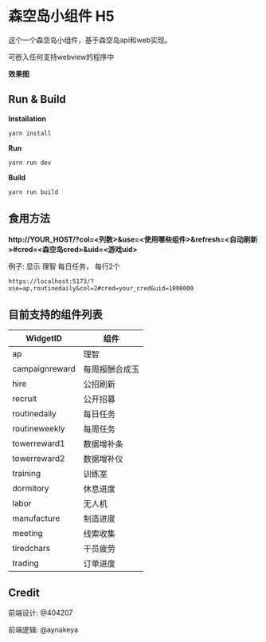 # 森空岛小组件 H5

这个一个森空岛小组件，基于森空岛api和web实现。

可嵌入任何支持webview的程序中


**效果图**

## Run & Build

**Installation**
```shell
yarn install
```

**Run**
```shell
yarn run dev
```

**Build**
```shell
yarn run build
```
## 食用方法


**http://YOUR_HOST/?col=<列数>&use=<使用哪些组件>&refresh=<自动刷新>#cred=<森空岛cred>&uid=<游戏uid>**


例子: 显示 理智 每日任务， 每行2个
```
https://localhost:5173/?use=ap,routinedaily&col=2#cred=your_cred&uid=1000000
```


## 目前支持的组件列表

| WidgetID       | 组件      |
|----------------|---------|
| ap             | 理智      |
| campaignreward | 每周报酬合成玉 |
| hire           | 公招刷新    |
| recruit        | 公开招募    |
| routinedaily   | 每日任务    |
| routineweekly  | 每周任务    |
| towerreward1   | 数据增补条   |
| towerreward2   | 数据增补仪   |
| training       | 训练室     |
| dormitory      | 休息进度    |
| labor          | 无人机     |
| manufacture    | 制造进度    |
| meeting        | 线索收集    |
| tiredchars     | 干员疲劳    |
| trading        | 订单进度    |



## Credit

前端设计: @404207

前端逻辑: @aynakeya
